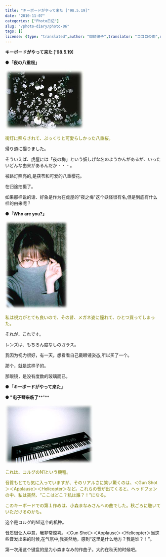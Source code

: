 ```yaml
---
title: "キーボードがやって来た ['98.5.19]"
date: "2010-11-07"
categories: ["Photo日记"]
slug: "/photo-diary/photo-06"
tags: []
license: {type: "translated",author: "岡崎律子",translator: "ココロの雨",reproduced-url: "http://www.ne.jp/asahi/okazaki/book/photo/photo6.html",reproduced-website: "岡崎律子Book"}
---
```


**キーボードがやって来た \['98.5.19\]**

**●「夜の八重桜」**

[![](./images/dfcherry.jpg "dfcherry")](./images/dfcherry.jpg)

<span style="color: #808000;">街灯に照らされて、ぷっくりと可愛らしかった八重桜。</span>

帰り道に撮りました。

そういえば、虎屋には「夜の梅」という妖しげな名のようかんがあるが、いったいどんな由来があるんだか・・・。

被路灯照亮的,是茯苓和可爱的八重樱花。

在归途拍摄了。

如果那样说的话、好象是作为在虎屋的"夜之梅"这个妖怪很有名,但是到底有什么样的由来呢？

**●「Who are you?」**

[![](./images/who.jpg "who")](./images/who.jpg)

<span style="color: #808000;">私は視力がとても良いので、その昔、メガネ姿に憧れて、ひとつ買ってしまった。</span>

それが、これです。

レンズは、もちろん度なしのガラス。

我因为视力很好，有一天，想看看自己戴眼镜姿态,所以买了一个。

那个，就是这样子的。

那眼镜，是没有度数的玻璃而已。

**●「キーボードがやって来た」**

**● "电子琴来临了****"**

[![](./images/n1.jpg "n1")](./images/n1.jpg)

<span style="color: #808000;">これは、コルグのN1という機種。</span>

<span style="color: #808000;">音質もとても気に入っていますが、そのリアルさに笑い驚くのは、＜Gun Shot＞＜Applause＞＜Helicopter＞など。これらの音が出てくると、ヘッドフォンの中、私は突然、“ここはどこ？私は誰？！”になる。</span>

<span style="color: #808000;">このキーボードでの第１作めは、小森まなみさんへの曲でした。秋ごろに聴いていただけるのかも。</span>

这个是コルグ的N1这个的机种。

音质很让人中意，我非常惊喜。＜Gun Shot＞＜Applause＞＜Helicopter＞当这些音发出来的时候,在气氛中,我突然地，感到“这里是什么地方？我是谁？！”。

第一次用这个键盘的是为小森まなみ的作曲子。大约在秋天的时候吧。
